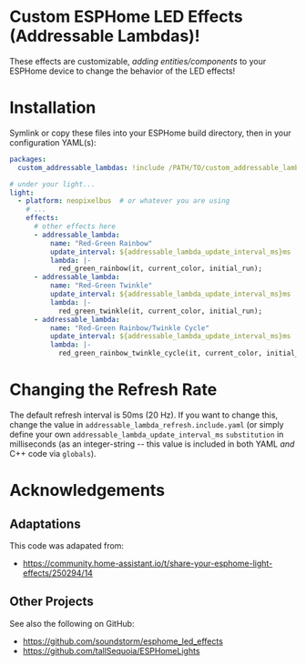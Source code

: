 # Custom ESPHome LED Effects (Addressable Lambdas)!

These effects are customizable, _adding entities/components_ to your
ESPHome device to change the behavior of the LED effects!

# Installation

Symlink or copy these files into your ESPHome build directory, then in
your configuration YAML(s):

```yaml
packages:
  custom_addressable_lambdas: !include /PATH/TO/custom_addressable_lambdas.include.yaml

# under your light...
light:
  - platform: neopixelbus  # or whatever you are using
    # ...
    effects:
      # other effects here
      - addressable_lambda:
          name: "Red-Green Rainbow"
          update_interval: ${addressable_lambda_update_interval_ms}ms
          lambda: |-
            red_green_rainbow(it, current_color, initial_run);
      - addressable_lambda:
          name: "Red-Green Twinkle"
          update_interval: ${addressable_lambda_update_interval_ms}ms
          lambda: |-
            red_green_twinkle(it, current_color, initial_run);
      - addressable_lambda:
          name: "Red-Green Rainbow/Twinkle Cycle"
          update_interval: ${addressable_lambda_update_interval_ms}ms
          lambda: |-
            red_green_rainbow_twinkle_cycle(it, current_color, initial_run);
```

# Changing the Refresh Rate

The default refresh interval is 50ms (20 Hz). If you want to change
this, change the value in `addressable_lambda_refresh.include.yaml`
(or simply define your own `addressable_lambda_update_interval_ms`
`substitution` in milliseconds (as an integer-string -- this value is
included in both YAML _and_ C++ code via `globals`).

# Acknowledgements

## Adaptations

This code was adapated from:
- https://community.home-assistant.io/t/share-your-esphome-light-effects/250294/14

## Other Projects

See also the following on GitHub:
- https://github.com/soundstorm/esphome_led_effects
- https://github.com/tallSequoia/ESPHomeLights
